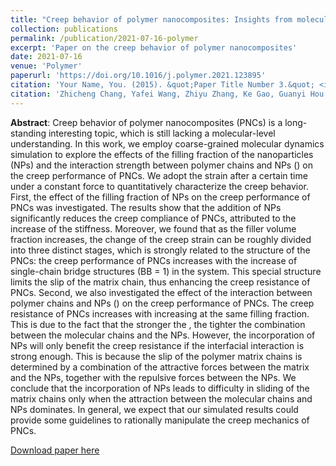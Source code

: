 ```yaml
---
title: "Creep behavior of polymer nanocomposites: Insights from molecular dynamics simulation"
collection: publications
permalink: /publication/2021-07-16-polymer
excerpt: 'Paper on the creep behavior of polymer nanocomposites'
date: 2021-07-16
venue: 'Polymer'
paperurl: 'https://doi.org/10.1016/j.polymer.2021.123895'
citation: 'Your Name, You. (2015). &quot;Paper Title Number 3.&quot; <i>Journal 1</i>. 1(3).'
citation: 'Zhicheng Chang, Yafei Wang, Zhiyu Zhang, Ke Gao, Guanyi Hou, Jianxiang Shen*, Liqun Zhang and Jun Liu*. “Creep behavior of polymer nanocomposites: Insights from molecular dynamics simulation.” Polymer 228 (2021): 123895.'
---
```


**Abstract**: Creep behavior of polymer nanocomposites (PNCs) is a long-standing interesting topic, which is still lacking a molecular-level understanding. In this work, we employ coarse-grained molecular dynamics simulation to explore the effects of the filling fraction of the nanoparticles (NPs) and the interaction strength between polymer chains and NPs () on the creep performance of PNCs. We adopt the strain after a certain time under a constant force to quantitatively characterize the creep behavior. First, the effect of the filling fraction of NPs on the creep performance of PNCs was investigated. The results show that the addition of NPs significantly reduces the creep compliance of PNCs, attributed to the increase of the stiffness. Moreover, we found that as the filler volume fraction increases, the change of the creep strain can be roughly divided into three distinct stages, which is strongly related to the structure of the PNCs: the creep performance of PNCs increases with the increase of single-chain bridge structures (BB = 1) in the system. This special structure limits the slip of the matrix chain, thus enhancing the creep resistance of PNCs. Second, we also investigated the effect of the interaction between polymer chains and NPs () on the creep performance of PNCs. The creep resistance of PNCs increases with increasing at the same filling fraction. This is due to the fact that the stronger the , the tighter the combination between the molecular chains and the NPs. However, the incorporation of NPs will only benefit the creep resistance if the interfacial interaction is strong enough. This is because the slip of the polymer matrix chains is determined by a combination of the attractive forces between the matrix and the NPs, together with the repulsive forces between the NPs. We conclude that the incorporation of NPs leads to difficulty in sliding of the matrix chains only when the attraction between the molecular chains and NPs dominates. In general, we expect that our simulated results could provide some guidelines to rationally manipulate the creep mechanics of PNCs.

[Download paper here](https://www.researchgate.net/publication/351829250_Creep_behavior_of_polymer_nanocomposites_Insights_from_molecular_dynamics_simulation)

